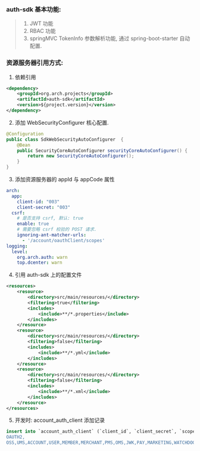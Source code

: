 ### auth-sdk 基本功能:
> 1. JWT 功能
> 2. RBAC 功能
> 3. springMVC TokenInfo 参数解析功能, 通过 spring-boot-starter 自动配置.

### 资源服务器引用方式:

1. 依赖引用
```xml
<dependency>
    <groupId>org.arch.projects</groupId>
    <artifactId>auth-sdk</artifactId>
    <version>${project.version}</version>
</dependency>
```

2. 添加 WebSecurityConfigurer 核心配置.

```java
@Configuration
public class SdkWebSecurityAutoConfigurer  {
    @Bean
    public SecurityCoreAutoConfigurer securityCoreAutoConfigurer() {
        return new SecurityCoreAutoConfigurer();
    }
}
```

3. 添加资源服务器的 appId 与 appCode 属性
```yaml
arch:
  app:
    client-id: "003"
    client-secret: "003"
  csrf:
    # 是否支持 csrf, 默认: true
    enable: true
    # 需要忽略 csrf 校验的 POST 请求.
    ignoring-ant-matcher-urls:
      - '/account/oauthClient/scopes'
logging:
  level:
    org.arch.auth: warn
    top.dcenter: warn
```

4. 引用 auth-sdk 上的配置文件
```xml
<resources>
    <resource>
        <directory>src/main/resources/</directory>
        <filtering>true</filtering>
        <includes>
            <include>**/*.properties</include>
        </includes>
    </resource>
    <resource>
        <directory>src/main/resources/</directory>
        <filtering>false</filtering>
        <includes>
            <include>**/*.yml</include>
        </includes>
    </resource>
    <resource>
        <directory>src/main/resources/</directory>
        <filtering>false</filtering>
        <includes>
            <include>**/*.xml</include>
        </includes>
    </resource>
</resources>
```


5. 开发时: account_auth_client 添加记录
```sql
insert into `account_auth_client` (`client_id`, `client_secret`, `scopes`, `client_type`) values('006', '006', 'AUTH,
OAUTH2,
OSS,UMS,ACCOUNT,USER,MEMBER,MERCHANT,PMS,OMS,JWK,PAY,MARKETING,WATCHDOG', 'ums-api');
```
